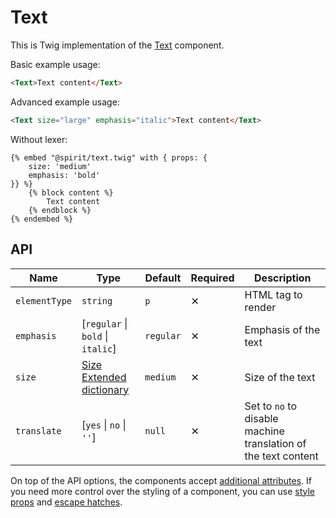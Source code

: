 # Text

This is Twig implementation of the [Text][text] component.

Basic example usage:

```html
<Text>Text content</Text>
```

Advanced example usage:

```html
<Text size="large" emphasis="italic">Text content</Text>
```

Without lexer:

```twig
{% embed "@spirit/text.twig" with { props: {
    size: 'medium'
    emphasis: 'bold'
}} %}
    {% block content %}
        Text content
    {% endblock %}
{% endembed %}
```

## API

| Name          | Type                                        | Default   | Required | Description                                                    |
| ------------- | ------------------------------------------- | --------- | -------- | -------------------------------------------------------------- |
| `elementType` | `string`                                    | `p`       | ✕        | HTML tag to render                                             |
| `emphasis`    | [`regular` \| `bold` \| `italic`]           | `regular` | ✕        | Emphasis of the text                                           |
| `size`        | [Size Extended dictionary][dictionary-size] | `medium`  | ✕        | Size of the text                                               |
| `translate`   | [`yes` \| `no` \| `''`]                     | `null`    | ✕        | Set to `no` to disable machine translation of the text content |

On top of the API options, the components accept [additional attributes][readme-additional-attributes].
If you need more control over the styling of a component, you can use [style props][readme-style-props]
and [escape hatches][readme-escape-hatches].

[dictionary-size]: https://github.com/lmc-eu/spirit-design-system/tree/main/docs/DICTIONARIES.md#size
[readme-additional-attributes]: https://github.com/lmc-eu/spirit-design-system/blob/main/packages/web-twig/README.md#additional-attributes
[readme-escape-hatches]: https://github.com/lmc-eu/spirit-design-system/blob/main/packages/web-twig/README.md#escape-hatches
[readme-style-props]: https://github.com/lmc-eu/spirit-design-system/blob/main/packages/web-twig/README.md#style-props
[text]: https://github.com/lmc-eu/spirit-design-system/tree/main/packages/web-react/src/components/Text
